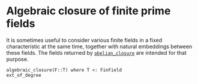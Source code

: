 # Algebraic closure of finite prime fields

It is sometimes useful to consider various finite fields in a fixed
characteristic at the same time, together with natural embeddings
between these fields.
The fields returned by [`abelian_closure`](@ref) are intended for that
purpose.

```@docs
algebraic_closure(F::T) where T <: FinField
ext_of_degree
```
